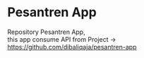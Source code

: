 # Pesantren App

Repository Pesantren App,<br/> this app consume API from Project -> https://github.com/dibaliqaja/pesantren-app
